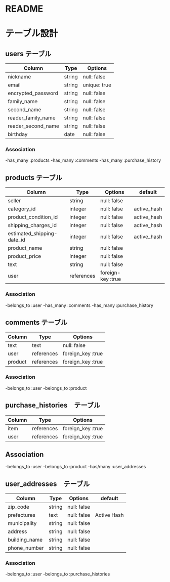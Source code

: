 # README

# テーブル設計

## users テーブル

| Column             | Type   | Options      |
| ------------------ | ------ | -----------  |
| nickname           | string | null: false  |
| email              | string | unique: true |
| encrypted_password | string | null: false  |
| family_name        | string | null: false  |
| second_name        | string | null: false  |
| reader_family_name | string | null: false  |
| reader_second_name | string | null: false  |
| birthday           | date   | null: false  |


### Association

-has_many :products
-has_many :comments
-has_many :purchase_history

## products テーブル

| Column                     | Type      | Options           | default     |
| -------------------------- | --------- | ----------------- |-------------|
| seller                     | string    | null: false       |             |
| category_id                | integer   | null: false       | active_hash |
| product_condition_id       | integer   | null: false       | active_hash |
| shipping_charges_id        | integer   | null: false       | active_hash |
| estimated_shipping-date_id | integer   | null: false       | active_hash |
| product_name               | string    | null: false       |             |
| product_price              | integer   | null: false       |             |
| text                       | string    | null: false       |             |
| user                       | references| foreign-key :true |             |

### Association

-belongs_to :user
-has_many   :comments
-has_many   :purchase_history


## comments テーブル

| Column      | Type       | Options           |
| ----------- | ---------- | ----------------- |
| text        | text       | null: false       |
| user        | references | foreign_key :true |
| product     | references | foreign_key :true |

### Association

-belongs_to :user
-belongs_to :product

##  purchase_histories　テーブル　

| Column      | Type        | Options              |
| ----------- | ----------- | -------------------- |
| item        | references  | foreign_key :true    |
| user        | references  | foreign_key :true    |

## Association

-belongs_to :user
-belongs_to :product
-has/many   :user_addresses

## user_addresses　テーブル

| Column                  | Type      | Options           | default
| ----------------------- | --------- | ----------------- | ----------
| zip_code                | string    | null: false       |
| prefectures             | text      | null: false       | Active Hash
| municipality            | string    | null: false       |
| address                 | string    | null: false       |
| building_name           | string    | null: false       |
| phone_number            | string    | null: false       |

### Association

-belongs_to    :user
-belongs_to    :purchase_histories